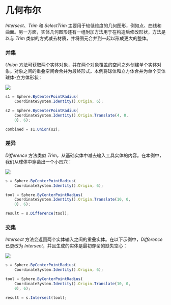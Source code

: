 # 几何布尔

_Intersect_、_Trim_ 和 _SelectTrim_ 主要用于较低维度的几何图形，例如点、曲线和曲面。另一方面，实体几何图形还有一组附加方法用于在构造后修改形状，方法是以与 _Trim_ 类似的方式减去材质，并将图元合并到一起以形成更大的整体。

### 并集

_Union_ 方法可获取两个实体对象，并在两个对象覆盖的空间之外创建单个实体对象。对象之间的重叠空间会合并为最终形式。本例将球体和立方体合并为单个实体球体-立方体形状：

![](../images/8-2/9/GeometricBooleans\_01.png)

```js
s1 = Sphere.ByCenterPointRadius(
    CoordinateSystem.Identity().Origin, 6);

s2 = Sphere.ByCenterPointRadius(
    CoordinateSystem.Identity().Origin.Translate(4, 0,
    0), 6);

combined = s1.Union(s2);
```

### 差异

_Difference_ 方法类似 _Trim_，从基础实体中减去输入工具实体的内容。在本例中，我们从球体中穿凿出一个小凹穴：

![](../images/8-2/9/GeometricBooleans\_02.png)

```js
s = Sphere.ByCenterPointRadius(
    CoordinateSystem.Identity().Origin, 6);

tool = Sphere.ByCenterPointRadius(
    CoordinateSystem.Identity().Origin.Translate(10, 0,
    0), 6);

result = s.Difference(tool);
```

### 交集

_Intersect_ 方法会返回两个实体输入之间的重叠实体。在以下示例中，_Difference_ 已更改为 _Intersect_，并且生成的实体是最初穿凿的缺失空心：

![](../images/8-2/9/GeometricBooleans\_03.png)

```js
s = Sphere.ByCenterPointRadius(
    CoordinateSystem.Identity().Origin, 6);

tool = Sphere.ByCenterPointRadius(
    CoordinateSystem.Identity().Origin.Translate(10, 0,
    0), 6);

result = s.Intersect(tool);
```
